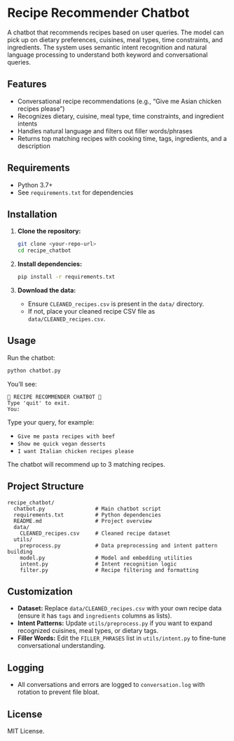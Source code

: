 # Recipe Recommender Chatbot

A chatbot that recommends recipes based on user queries. The model can pick up on dietary preferences, cuisines, meal types, time constraints, and ingredients. The system uses semantic intent recognition and natural language processing to understand both keyword and conversational queries.

## Features

- Conversational recipe recommendations (e.g., “Give me Asian chicken recipes please”)
- Recognizes dietary, cuisine, meal type, time constraints, and ingredient intents
- Handles natural language and filters out filler words/phrases
- Returns top matching recipes with cooking time, tags, ingredients, and a description

## Requirements

- Python 3.7+
- See `requirements.txt` for dependencies

## Installation

1. **Clone the repository:**
   ```bash
   git clone <your-repo-url>
   cd recipe_chatbot
   ```

2. **Install dependencies:**
   ```bash
   pip install -r requirements.txt
   ```

3. **Download the data:**
   - Ensure `CLEANED_recipes.csv` is present in the `data/` directory.
   - If not, place your cleaned recipe CSV file as `data/CLEANED_recipes.csv`.

## Usage

Run the chatbot:

```bash
python chatbot.py
```

You’ll see:
```
🍳 RECIPE RECOMMENDER CHATBOT 🍳
Type 'quit' to exit.
You:
```

Type your query, for example:
- `Give me pasta recipes with beef`
- `Show me quick vegan desserts`
- `I want Italian chicken recipes please`

The chatbot will recommend up to 3 matching recipes.

## Project Structure

```
recipe_chatbot/
  chatbot.py                # Main chatbot script
  requirements.txt          # Python dependencies
  README.md                 # Project overview
  data/
    CLEANED_recipes.csv     # Cleaned recipe dataset
  utils/
    preprocess.py           # Data preprocessing and intent pattern building
    model.py                # Model and embedding utilities
    intent.py               # Intent recognition logic
    filter.py               # Recipe filtering and formatting
```

## Customization

- **Dataset:** Replace `data/CLEANED_recipes.csv` with your own recipe data (ensure it has `tags` and `ingredients` columns as lists).
- **Intent Patterns:** Update `utils/preprocess.py` if you want to expand recognized cuisines, meal types, or dietary tags.
- **Filler Words:** Edit the `FILLER_PHRASES` list in `utils/intent.py` to fine-tune conversational understanding.

## Logging

- All conversations and errors are logged to `conversation.log` with rotation to prevent file bloat.

## License

MIT License.
